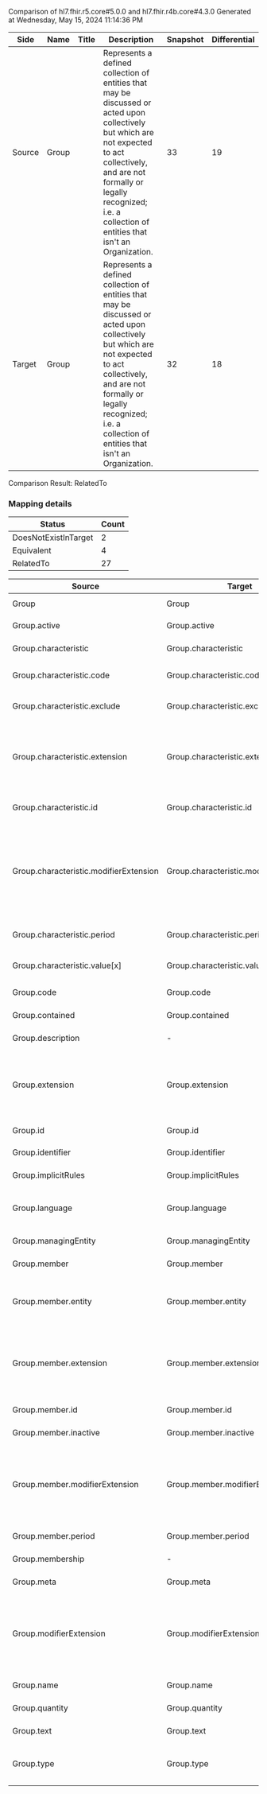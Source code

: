 Comparison of hl7.fhir.r5.core#5.0.0 and hl7.fhir.r4b.core#4.3.0
Generated at Wednesday, May 15, 2024 11:14:36 PM

| Side | Name | Title | Description | Snapshot | Differential |
| --- | --- | --- | --- | --- | --- |
| Source | Group |  | Represents a defined collection of entities that may be discussed or acted upon collectively but which are not expected to act collectively, and are not formally or legally recognized; i.e. a collection of entities that isn't an Organization. | 33 | 19 |
| Target | Group |  | Represents a defined collection of entities that may be discussed or acted upon collectively but which are not expected to act collectively, and are not formally or legally recognized; i.e. a collection of entities that isn't an Organization. | 32 | 18 |


Comparison Result: RelatedTo


### Mapping details

| Status | Count |
| ------ | ----- |
DoesNotExistInTarget | 2 |
Equivalent | 4 |
RelatedTo | 27 |


| Source | Target | Status | Message |
| ------ | ------ | ------ | ------- |
| Group | Group | Equivalent | R5 `Group` maps as Equivalent to R4B `Group` |
| Group.active | Group.active | Equivalent | R5 `Group.active` maps as Equivalent to R4B `Group.active` |
| Group.characteristic | Group.characteristic | Equivalent | R5 `Group.characteristic` maps as Equivalent to R4B `Group.characteristic` |
| Group.characteristic.code | Group.characteristic.code | Equivalent | R5 `Group.characteristic.code` maps as Equivalent to R4B `Group.characteristic.code` |
| Group.characteristic.exclude | Group.characteristic.exclude | Equivalent | R5 `Group.characteristic.exclude` maps as Equivalent to R4B `Group.characteristic.exclude` |
| Group.characteristic.extension | Group.characteristic.extension | SourceIsBroaderThanTarget | R5 `Group.characteristic.extension` maps as SourceIsBroaderThanTarget to R4B `Group.characteristic.extension` - extension has change due to type change: R5 `extension` `Extension` maps as SourceIsBroaderThanTarget for R4B `extension` |
| Group.characteristic.id | Group.characteristic.id | Equivalent | R5 `Group.characteristic.id` maps as Equivalent to R4B `Group.characteristic.id` |
| Group.characteristic.modifierExtension | Group.characteristic.modifierExtension | SourceIsBroaderThanTarget | R5 `Group.characteristic.modifierExtension` maps as SourceIsBroaderThanTarget to R4B `Group.characteristic.modifierExtension` - modifierExtension has change due to type change: R5 `modifierExtension` `Extension` maps as SourceIsBroaderThanTarget for R4B `modifierExtension` |
| Group.characteristic.period | Group.characteristic.period | Equivalent | R5 `Group.characteristic.period` maps as Equivalent to R4B `Group.characteristic.period` |
| Group.characteristic.value[x] | Group.characteristic.value[x] | Equivalent | R5 `Group.characteristic.value[x]` maps as Equivalent to R4B `Group.characteristic.value[x]` |
| Group.code | Group.code | Equivalent | R5 `Group.code` maps as Equivalent to R4B `Group.code` |
| Group.contained | Group.contained | Equivalent | R5 `Group.contained` maps as Equivalent to R4B `Group.contained` |
| Group.description | - | DoesNotExistInTarget | R5 `Group.description` does not appear in the target and has no mapping for `Group`. |
| Group.extension | Group.extension | SourceIsBroaderThanTarget | R5 `Group.extension` maps as SourceIsBroaderThanTarget to R4B `Group.extension` - extension has change due to type change: R5 `extension` `Extension` maps as SourceIsBroaderThanTarget for R4B `extension` |
| Group.id | Group.id | Equivalent | R5 `Group.id` maps as Equivalent to R4B `Group.id` |
| Group.identifier | Group.identifier | Equivalent | R5 `Group.identifier` maps as Equivalent to R4B `Group.identifier` |
| Group.implicitRules | Group.implicitRules | Equivalent | R5 `Group.implicitRules` maps as Equivalent to R4B `Group.implicitRules` |
| Group.language | Group.language | RelatedTo | R5 `Group.language` maps as RelatedTo to R4B `Group.language` - language changed the binding strength from Required to Preferred |
| Group.managingEntity | Group.managingEntity | Equivalent | R5 `Group.managingEntity` maps as Equivalent to R4B `Group.managingEntity` |
| Group.member | Group.member | Equivalent | R5 `Group.member` maps as Equivalent to R4B `Group.member` |
| Group.member.entity | Group.member.entity | RelatedTo | R5 `Group.member.entity` maps as RelatedTo to R4B `Group.member.entity` - entity has change due to type change: R5 `entity` `Reference` maps as RelatedTo for R4B `entity` |
| Group.member.extension | Group.member.extension | SourceIsBroaderThanTarget | R5 `Group.member.extension` maps as SourceIsBroaderThanTarget to R4B `Group.member.extension` - extension has change due to type change: R5 `extension` `Extension` maps as SourceIsBroaderThanTarget for R4B `extension` |
| Group.member.id | Group.member.id | Equivalent | R5 `Group.member.id` maps as Equivalent to R4B `Group.member.id` |
| Group.member.inactive | Group.member.inactive | Equivalent | R5 `Group.member.inactive` maps as Equivalent to R4B `Group.member.inactive` |
| Group.member.modifierExtension | Group.member.modifierExtension | SourceIsBroaderThanTarget | R5 `Group.member.modifierExtension` maps as SourceIsBroaderThanTarget to R4B `Group.member.modifierExtension` - modifierExtension has change due to type change: R5 `modifierExtension` `Extension` maps as SourceIsBroaderThanTarget for R4B `modifierExtension` |
| Group.member.period | Group.member.period | Equivalent | R5 `Group.member.period` maps as Equivalent to R4B `Group.member.period` |
| Group.membership | - | DoesNotExistInTarget | R5 `Group.membership` does not appear in the target and has no mapping for `Group`. |
| Group.meta | Group.meta | Equivalent | R5 `Group.meta` maps as Equivalent to R4B `Group.meta` |
| Group.modifierExtension | Group.modifierExtension | SourceIsBroaderThanTarget | R5 `Group.modifierExtension` maps as SourceIsBroaderThanTarget to R4B `Group.modifierExtension` - modifierExtension has change due to type change: R5 `modifierExtension` `Extension` maps as SourceIsBroaderThanTarget for R4B `modifierExtension` |
| Group.name | Group.name | Equivalent | R5 `Group.name` maps as Equivalent to R4B `Group.name` |
| Group.quantity | Group.quantity | Equivalent | R5 `Group.quantity` maps as Equivalent to R4B `Group.quantity` |
| Group.text | Group.text | Equivalent | R5 `Group.text` maps as Equivalent to R4B `Group.text` |
| Group.type | Group.type | Equivalent | R5 `Group.type` maps as Equivalent to R4B `Group.type` - type has compatible required binding for code type: http://hl7.org/fhir/ValueSet/group-type|5.0.0 and http://hl7.org/fhir/ValueSet/group-type|4.3.0 (Equivalent) |

